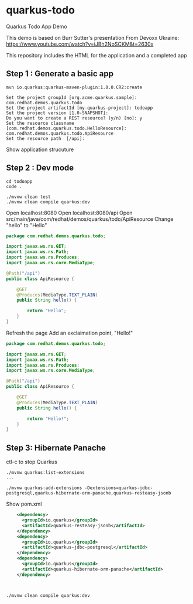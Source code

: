# quarkus-todo
Quarkus Todo App Demo

This demo is based on Burr Sutter's presentation From Devoxx Ukraine: https://www.youtube.com/watch?v=iJBh2NoSCKM&t=2630s

This repository includes the HTML for the application and a completed app

## Step 1 : Generate a basic app

```shell
mvn io.quarkus:quarkus-maven-plugin:1.0.0.CR2:create

Set the project groupId [org.acme.quarkus.sample]: com.redhat.demos.quarkus.todo
Set the project artifactId [my-quarkus-project]: todoapp
Set the project version [1.0-SNAPSHOT]:
Do you want to create a REST resource? (y/n) [no]: y
Set the resource classname [com.redhat.demos.quarkus.todo.HelloResource]: com.redhat.demos.quarkus.todo.ApiResource
Set the resource path  [/api]:
```

Show application strucuture

## Step 2 : Dev mode

```shell
cd todoapp
code .

./mvnw clean test
./mvnw clean compile quarkus:dev

```
Open localhost:8080
Open localhost:8080/api
Open src/main/java/com/redhat/demos/quarkus/todo/ApiResource
Change "hello" to "Hello"

```java
package com.redhat.demos.quarkus.todo;

import javax.ws.rs.GET;
import javax.ws.rs.Path;
import javax.ws.rs.Produces;
import javax.ws.rs.core.MediaType;

@Path("/api")
public class ApiResource {

    @GET
    @Produces(MediaType.TEXT_PLAIN)
    public String hello() {

        return "Hello";
    }
}
```

Refresh the page
Add an exclaimation point, "Hello!"

```java
package com.redhat.demos.quarkus.todo;

import javax.ws.rs.GET;
import javax.ws.rs.Path;
import javax.ws.rs.Produces;
import javax.ws.rs.core.MediaType;

@Path("/api")
public class ApiResource {

    @GET
    @Produces(MediaType.TEXT_PLAIN)
    public String hello() {

        return "Hello!";
    }
}
```

## Step 3: Hibernate Panache

ctl-c to stop Quarkus

```shell
./mvnw quarkus:list-extensions
...

./mvnw quarkus:add-extensions -Dextensions=quarkus-jdbc-postgresql,quarkus-hibernate-orm-panache,quarkus-resteasy-jsonb
```

Show pom.xml

```xml
    <dependency>
      <groupId>io.quarkus</groupId>
      <artifactId>quarkus-resteasy-jsonb</artifactId>
    </dependency>
    <dependency>
      <groupId>io.quarkus</groupId>
      <artifactId>quarkus-jdbc-postgresql</artifactId>
    </dependency>
    <dependency>
      <groupId>io.quarkus</groupId>
      <artifactId>quarkus-hibernate-orm-panache</artifactId>
    </dependency>

```

```properties

```

```shell

./mvnw clean compile quarkus:dev


